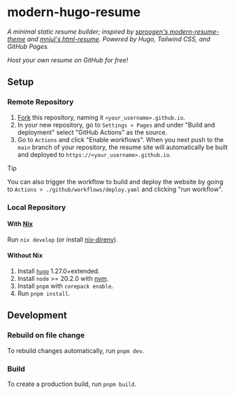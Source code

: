 # modern-hugo-resume

_A minimal static resume builder; inspired by [sproogen's modern-resume-theme](https://github.com/sproogen/modern-resume-theme) and [mnjul's html-resume](https://github.com/mnjul/html-resume). Powered by Hugo, Tailwind CSS, and GitHub Pages._

_Host your own resume on GitHub for free!_

## Setup

### Remote Repository

1. [Fork](https://github.com/cjshearer/modern-hugo-resume/fork) this repository, naming it `<your_username>.github.io`.
2. In your new repository, go to `Settings > Pages` and under "Build and deployment" select "GitHub Actions" as the source.
3. Go to `Actions` and click "Enable workflows". When you next push to the `main` branch of your repository, the resume site will automatically be built and deployed to `https://<your_username>.github.io`.

> [!TIP]
> You can also trigger the workflow to build and deploy the website by going to `Actions > ./github/workflows/deploy.yaml` and clicking "run workflow".

### Local Repository

#### With [Nix](https://nixos.org/download/)

Run `nix develop` (or install [nix-direnv](https://github.com/nix-community/nix-direnv)).

#### Without Nix

1. Install [`hugo`](https://gohugo.io/installation/) 1.27.0+extended.
2. Install `node` >= 20.2.0 with [nvm](https://github.com/nvm-sh/nvm).
3. Install `pnpm` with `corepack enable`.
4. Run `pnpm install`.

## Development

### Rebuild on file change

To rebuild changes automatically, run `pnpm dev`.

### Build

To create a production build, run `pnpm build`.
